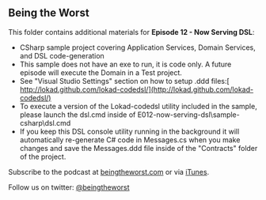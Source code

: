 ## Being the Worst

This folder contains additional materials for **Episode 12 - Now Serving DSL**:

* CSharp sample project covering Application Services, Domain Services, and DSL code-generation
* This sample does not have an exe to run, it is code only.  A future episode will execute the Domain in a Test project.
* See "Visual Studio Settings" section on how to setup .ddd files:[ http://lokad.github.com/lokad-codedsl/](http://lokad.github.com/lokad-codedsl/)
* To execute a version of the Lokad-codedsl utility included in the sample, please launch the dsl.cmd inside of E012-now-serving-dsl\sample-csharp\dsl.cmd
* If you keep this DSL console utility running in the background it will automatically re-generate C# code in Messages.cs when you make changes and save the Messages.ddd file inside of the "Contracts" folder of the project.

Subscribe to the podcast at [beingtheworst.com](http://beingtheworst.com)
or via [iTunes](http://itunes.apple.com/us/podcast/being-the-worst/id554597082).

Follow us on twitter: [@beingtheworst](https://twitter.com/beingtheworst)
